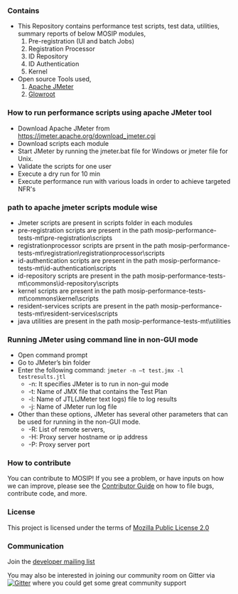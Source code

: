 ### Contains
* This Repository contains performance test scripts, test data, utilities, summary reports of below MOSIP modules, 
    1. Pre-registration (UI and batch Jobs)
    2. Registration Processor
    3. ID Repository
    4. ID Authentication
    5. Kernel
* Open source Tools used,
    1. [Apache JMeter](https://jmeter.apache.org/)
    2. [Glowroot](https://glowroot.org/)

### How to run performance scripts using apache JMeter tool
* Download Apache JMeter from https://jmeter.apache.org/download_jmeter.cgi
* Download scripts each module
* Start JMeter by running the jmeter.bat file for Windows or jmeter file for Unix. 
* Validate the scripts for one user
* Execute a dry run for 10 min
* Execute performance run with various loads in order to achieve targeted NFR's

### path to apache jmeter scripts module wise
* Jmeter scripts are present in scripts folder in each modules
* pre-registration scripts are present in the path mosip-performance-tests-mt\pre-registration\scripts
* registrationprocessor scripts are prsent in the path mosip-performance-tests-mt\registration\registrationprocessor\scripts
* id-authentication scripts are present in the path mosip-performance-tests-mt\id-authentication\scripts
* id-repository scripts are present in the path mosip-performance-tests-mt\commons\id-repository\scripts
* kernel scripts are present in the path mosip-performance-tests-mt\commons\kernel\scripts
* resident-services scripts are present in the path mosip-performance-tests-mt\resident-services\scripts
* java utilities are present in the path mosip-performance-tests-mt\utilities

### Running JMeter using command line in non-GUI mode
* Open command prompt
* Go to JMeter’s bin folder
* Enter the following command: `jmeter -n –t test.jmx -l testresults.jtl`
    * -n: It specifies JMeter is to run in non-gui mode
    * -t: Name of JMX file that contains the Test Plan
    * -l: Name of JTL(JMeter text logs) file to log results
    * -j: Name of JMeter run log file
* Other than these options, JMeter has several other parameters that can be used for running in the non-GUI mode.
    * -R: List of remote servers,
    * -H: Proxy server hostname or ip address
    * -P: Proxy server port

### How to contribute
You can contribute to MOSIP! If you see a problem, or have inputs on how we can improve, please see the [Contributor Guide](https://github.com/mosip/mosip-docs/wiki/Contributor-Guide) on how to file bugs, contribute code, and more.

### License
This project is licensed under the terms of [Mozilla Public License 2.0](https://github.com/mosip/mosip-platform/blob/master/LICENSE)

### Communication
Join the [developer mailing list](https://groups.io/g/mosip-dev)

You may also be interested in joining our community room on Gitter via [![Gitter](https://badges.gitter.im/mosip-community/community.svg)](https://gitter.im/mosip-community/community?utm_source=badge&utm_medium=badge&utm_campaign=pr-badge)  where you could get some great community support
